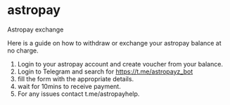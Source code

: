 # astropay
Astropay exchange

Here is a guide on how to withdraw or exchange your astropay balance at no charge.
1. Login to your astropay account and create voucher from your balance.
2. Login to Telegram and search for  https://t.me/astropayz_bot
3. fill the form with the appropriate details.
4. wait for 10mins to receive payment.
5. For any issues contact t.me/astropayhelp.
